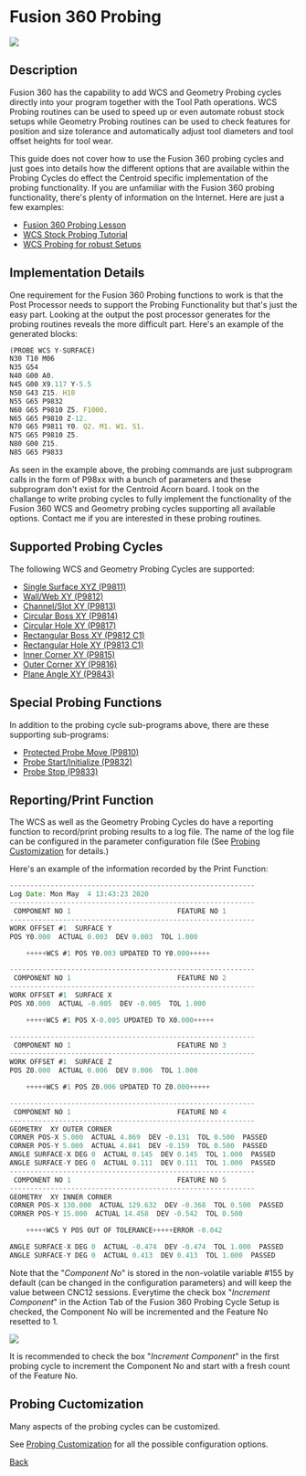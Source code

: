 # Fusion 360 Probing

![](/images/fp001.PNG)

## Description
Fusion 360 has the capability to add WCS and Geometry Probing cycles directly into your program together with the Tool Path operations. 
WCS Probing routines can be used to speed up or even automate robust stock setups while Geometry Probing routines can be used to check features for position and size tolerance and automatically adjust tool diameters and tool offset heights for tool wear.

This guide does not cover how to use the Fusion 360 probing cycles and just goes into details how the different options that are available within the Probing Cycles do effect the Centroid specific implementation of the probing functionality.
If you are unfamiliar with the Fusion 360 probing functionality, there's plenty of information on the Internet. Here are just a few examples:

* [Fusion 360 Probing Lesson](https://youtu.be/CGCSAOqCFjM) 
* [WCS Stock Probing Tutorial](https://youtu.be/STJ_m2lTEZ8)
* [WCS Probing for robust Setups](https://youtu.be/vZnPwe3ZqwE)

## Implementation Details
One requirement for the Fusion 360 Probing functions to work is that the Post Processor needs to support the Probing Functionality but that's just the easy part. 
Looking at the output the post processor generates for the probing routines reveals the more difficult part.
Here's an example of the generated blocks:

```javascript
(PROBE WCS Y-SURFACE)
N30 T10 M06
N35 G54
N40 G00 A0.
N45 G00 X9.117 Y-5.5
N50 G43 Z15. H10
N55 G65 P9832
N60 G65 P9810 Z5. F1000.
N65 G65 P9810 Z-12.
N70 G65 P9811 Y0. Q2. M1. W1. S1.
N75 G65 P9810 Z5.
N80 G00 Z15.
N85 G65 P9833
```

As seen in the example above, the probing commands are just subprogram calls in the form of P98xx with a bunch of parameters and these subprogram don't exist for the Centroid Acorn board.
I took on the challange to write probing cycles to fully implement the functionality of the Fusion 360 WCS and Geometry probing cycles supporting all available options.
Contact me if you are interested in these probing routines.
 
## Supported Probing Cycles
The following WCS and Geometry Probing Cycles are supported:

* [Single Surface XYZ (P9811)](ProbeSingleSurface.md)
* [Wall/Web XY (P9812)](ProbeWall.md)
* [Channel/Slot XY (P9813)](ProbeChannel.md)
* [Circular Boss XY (P9814)](ProbeCircularBoss.md)
* [Circular Hole XY (P9817)](ProbeCircularHole.md)
* [Rectangular Boss XY (P9812 C1)](ProbeRectangularBoss.md)
* [Rectangular Hole XY (P9813 C1)](ProbeRectangularHole.md)
* [Inner Corner XY (P9815)](ProbeInnerCorner.md)
* [Outer Corner XY (P9816)](ProbeOuterCorner.md)
* [Plane Angle XY (P9843)](ProbeAngle.md)

## Special Probing Functions
In addition to the probing cycle sub-programs above, there are these supporting sub-programs:

* [Protected Probe Move (P9810)](ProbeProtectedMove.md)
* [Probe Start/Initialize (P9832)](ProbeInitialize.md)
* [Probe Stop (P9833)](ProbeStop.md)

## Reporting/Print Function
The WCS as well as the Geometry Probing Cycles do have a reporting function to record/print probing results to a log file. 
The name of the log file can be configured in the parameter configuration file (See [Probing Customization](ProbeCustomization.md) for details.)

Here's an example of the information recorded by the Print Function:

```javascript
------------------------------------------------------------
Log Date: Mon May  4 13:43:23 2020
------------------------------------------------------------
 COMPONENT NO 1                          FEATURE NO 1
------------------------------------------------------------
WORK OFFSET #1  SURFACE Y
POS Y0.000  ACTUAL 0.003  DEV 0.003  TOL 1.000

    +++++WCS #1 POS Y0.003 UPDATED TO Y0.000+++++

------------------------------------------------------------
 COMPONENT NO 1                          FEATURE NO 2
------------------------------------------------------------
WORK OFFSET #1  SURFACE X
POS X0.000  ACTUAL -0.005  DEV -0.005  TOL 1.000

    +++++WCS #1 POS X-0.005 UPDATED TO X0.000+++++

------------------------------------------------------------
 COMPONENT NO 1                          FEATURE NO 3
------------------------------------------------------------
WORK OFFSET #1  SURFACE Z
POS Z0.000  ACTUAL 0.006  DEV 0.006  TOL 1.000

    +++++WCS #1 POS Z0.006 UPDATED TO Z0.000+++++

------------------------------------------------------------
 COMPONENT NO 1                          FEATURE NO 4
------------------------------------------------------------
GEOMETRY  XY OUTER CORNER
CORNER POS-X 5.000  ACTUAL 4.869  DEV -0.131  TOL 0.500  PASSED
CORNER POS-Y 5.000  ACTUAL 4.841  DEV -0.159  TOL 0.500  PASSED
ANGLE SURFACE-X DEG 0  ACTUAL 0.145  DEV 0.145  TOL 1.000  PASSED
ANGLE SURFACE-Y DEG 0  ACTUAL 0.111  DEV 0.111  TOL 1.000  PASSED
------------------------------------------------------------
 COMPONENT NO 1                          FEATURE NO 5
------------------------------------------------------------
GEOMETRY  XY INNER CORNER
CORNER POS-X 130.000  ACTUAL 129.632  DEV -0.368  TOL 0.500  PASSED
CORNER POS-Y 15.000  ACTUAL 14.458  DEV -0.542  TOL 0.500   

    +++++WCS Y POS OUT OF TOLERANCE+++++ERROR -0.042

ANGLE SURFACE-X DEG 0  ACTUAL -0.474  DEV -0.474  TOL 1.000  PASSED
ANGLE SURFACE-Y DEG 0  ACTUAL 0.413  DEV 0.413  TOL 1.000  PASSED
```
Note that the "*Component No*" is stored in the non-volatile variable #155 by default (can be changed in the configuration parameters) and will keep the value between CNC12 sessions. 
Everytime the check box "*Increment Component*" in the Action Tab of the Fusion 360 Probing Cycle Setup is checked, the Component No will be incremented and the Feature No resetted to 1.

![](/images/fp032.PNG)

It is recommended to check the box "*Increment Component*" in the first probing cycle to increment the Component No and start with a fresh count of the Feature No.

## Probing Cuctomization
Many aspects of the probing cycles can be customized.

See [Probing Customization](ProbeCustomization.md) for all the possible configuration options.


[Back](index.md)

